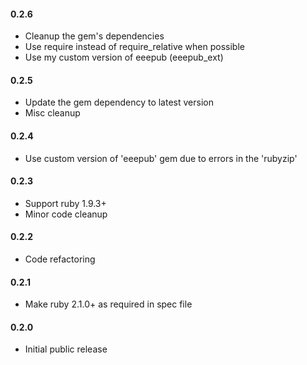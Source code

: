 #### 0.2.6

- Cleanup the gem's dependencies
- Use require instead of require_relative when possible
- Use my custom version of eeepub (eeepub_ext)

#### 0.2.5

- Update the gem dependency to latest version
- Misc cleanup

#### 0.2.4

- Use custom version of 'eeepub' gem due to errors in the 'rubyzip'

#### 0.2.3

- Support ruby 1.9.3+
- Minor code cleanup

#### 0.2.2

- Code refactoring

#### 0.2.1

- Make ruby 2.1.0+ as required in spec file

#### 0.2.0

- Initial public release

